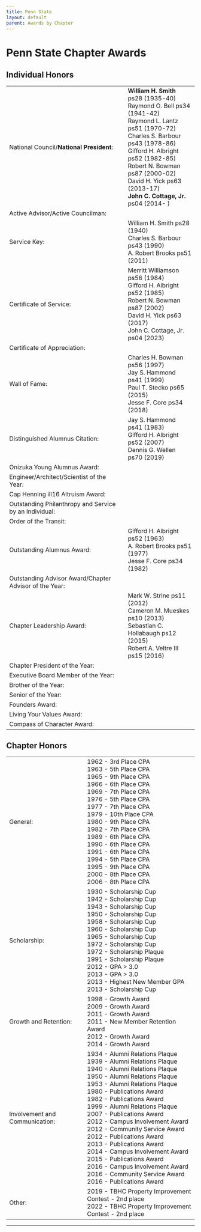 ```yaml
---
title: Penn State
layout: default
parent: Awards by Chapter
---
```


<link rel="stylesheet" href="{{ '/assets/css/by_chapter.css' | relative_url }}">

# Penn State Chapter Awards

## Individual Honors

<table>
<tbody>

<tr>
<td>National Council/<b>National President</b>:</td>
<td><b>William H. Smith</b> ps28 (1935-40)
<br>Raymond O. Bell ps34 (1941-42)
<br>Raymond L. Lantz ps51 (1970-72)
<br>Charles S. Barbour ps43 (1978-86)
<br>Gifford H. Albright ps52 (1982-85)
<br>Robert N. Bowman ps87 (2000-02)
<br>David H. Yick ps63 (2013-17)
<br><b>John C. Cottage, Jr.</b> ps04 (2014- )
</td></tr>

<tr>
<td>Active Advisor/Active Councilman:</td>
<td>
</td></tr>

<tr>
<td>Service Key:</td>
<td>William H. Smith ps28 (1940)
<br>Charles S. Barbour ps43 (1990)
<br>A. Robert Brooks ps51 (2011)
</td></tr>

<tr>
<td>Certificate of Service:</td>
<td>Merritt Williamson ps56 (1984)
<br>Gifford H. Albright ps52 (1985)
<br>Robert N. Bowman ps87 (2002)
<br>David H. Yick ps63 (2017)
<br>John C. Cottage, Jr. ps04 (2023)
</td></tr>

<tr>
<td>Certificate of Appreciation:</td>
<td>
</td></tr>

<tr><td>Wall of Fame:</td>
<td>Charles H. Bowman ps56 (1997)
<br>Jay S. Hammond ps41 (1999)
<br>Paul T. Stecko ps65 (2015)
<br>Jesse F. Core ps34 (2018)
</td></tr>

<tr>
<td>Distinguished Alumnus Citation:</td>
<td>Jay S. Hammond ps41 (1983)
<br>Gifford H. Albright ps52 (2007)
<br>Dennis G. Wellen ps70 (2019)
</td></tr>

<tr>
<td>Onizuka Young Alumnus Award:</td>
<td>
</td></tr>

<tr>
<td>Engineer/Architect/Scientist of the Year:</td>
<td>
</td></tr>

<tr>
<td>Cap Henning ill16 Altruism Award:</td>
<td>
</td></tr>

<tr>
<td>Outstanding Philanthropy and Service by an Individual:</td>
<td>
</td></tr>

<tr>
<td>Order of the Transit:</td>
<td>
</td></tr>

<tr>
<td>Outstanding Alumnus Award:</td>
<td>Gifford H. Albright ps52 (1963)
<br>A. Robert Brooks ps51 (1977)
<br>Jesse F. Core ps34 (1982)
</td></tr>

<tr>
<td>Outstanding Advisor Award/Chapter Advisor of the Year:</td>
<td>
</td></tr>

<tr>
<td>Chapter Leadership Award:</td>
<td>Mark W. Strine ps11 (2012)
<br>Cameron M. Mueskes ps10 (2013)
<br>Sebastian C. Hollabaugh ps12 (2015)
<br>Robert A. Veltre III ps15 (2016)
</td></tr>

<tr>
<td>Chapter President of the Year:</td>
<td>
</td></tr>

<tr>
<td>Executive Board Member of the Year:</td>
<td>
</td></tr>

<tr>
<td>Brother of the Year:</td>
<td>
</td></tr>

<tr>
<td>Senior of the Year:</td>
<td>
</td></tr>

<tr>
<td>Founders Award:</td>
<td>
</td></tr>

<tr>
<td>Living Your Values Award:</td>
<td>
</td></tr>

<tr>
<td>Compass of Character Award:</td>
<td>
</td></tr>
</tbody>
</table>

## Chapter Honors

<table>
<tbody>
<tr>
<td>General:</td>
<td>1962 - 3rd Place CPA
<br>1963 - 5th Place CPA
<br>1965 - 9th Place CPA
<br>1966 - 6th Place CPA
<br>1969 - 7th Place CPA
<br>1976 - 5th Place CPA
<br>1977 - 7th Place CPA
<br>1979 - 10th Place CPA
<br>1980 - 9th Place CPA
<br>1982 - 7th Place CPA
<br>1989 - 6th Place CPA
<br>1990 - 6th Place CPA
<br>1991 - 6th Place CPA
<br>1994 - 5th Place CPA
<br>1995 - 9th Place CPA
<br>2000 - 8th Place CPA
<br>2006 - 8th Place CPA
</td></tr>

<tr>
<td>Scholarship:</td>
<td>1930 - Scholarship Cup
<br>1942 - Scholarship Cup
<br>1943 - Scholarship Cup
<br>1950 - Scholarship Cup
<br>1958 - Scholarship Cup
<br>1960 - Scholarship Cup
<br>1965 - Scholarship Cup
<br>1972 - Scholarship Cup
<br>1972 - Scholarship Plaque
<br>1991 - Scholarship Plaque
<br>2012 - GPA > 3.0
<br>2013 - GPA > 3.0
<br>2013 - Highest New Member GPA
<br>2013 - Scholarship Cup
</td></tr>

<tr>
<td>Growth and Retention:</td>
<td>1998 - Growth Award
<br>2009 - Growth Award
<br>2011 - Growth Award
<br>2011 - New Member Retention Award
<br>2012 - Growth Award
<br>2014 - Growth Award
</td></tr>

<tr>
<td>Involvement and Communication:</td>
<td>1934 - Alumni Relations Plaque
<br>1939 - Alumni Relations Plaque
<br>1940 - Alumni Relations Plaque
<br>1950 - Alumni Relations Plaque
<br>1953 - Alumni Relations Plaque
<br>1980 - Publications Award
<br>1982 - Publications Award
<br>1999 - Alumni Relations Plaque
<br>2007 - Publications Award
<br>2012 - Campus Involvement Award
<br>2012 - Community Service Award
<br>2012 - Publications Award
<br>2013 - Publications Award
<br>2014 - Campus Involvement Award
<br>2015 - Publications Award
<br>2016 - Campus Involvement Award
<br>2016 - Community Service Award
<br>2016 - Publications Award
</td></tr>

<tr>
<td>Other:</td>
<td>2019 - TBHC Property Improvement Contest - 2nd place
<br>2022 - TBHC Property Improvement Contest - 2nd place

</td></tr>
</tbody>
</table>

<hr>

